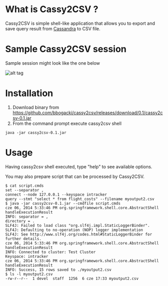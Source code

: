 # What is Cassy2CSV ?

Cassy2CSV is simple shell-like application that allows you to export and save query result from [Cassandra](https://github.com/apache/cassandra) to CSV file.

# Sample Cassy2CSV session

Sample session might look like the one below

![alt tag](https://s3-eu-west-1.amazonaws.com/bidlab-public/cassy2csv/cassy2csv_session.png)

# Installation

1. Download binary from https://github.com/bbogacki/cassy2csv/releases/download/0.1/cassy2csv-0.1.jar
2. From the command prompt execute cassy2csv shell
```
java -jar cassy2csv-0.1.jar
```

# Usage

Having cassy2csv shell executed, type "help" to see available options. 

You may also prepare script that can be processed by Cassy2CSV.

```
$ cat script.cmds
set --separator ,
connect --node 127.0.0.1 --keyspace intracker
query --stmt "select * from flight_costs" --filename myoutput2.csv
$ java -jar cassy2csv-0.1.jar --cmdfile script.cmds
cze 06, 2014 5:33:46 PM org.springframework.shell.core.AbstractShell handleExecutionResult
INFO: separator = ,
directory = .
SLF4J: Failed to load class "org.slf4j.impl.StaticLoggerBinder".
SLF4J: Defaulting to no-operation (NOP) logger implementation
SLF4J: See http://www.slf4j.org/codes.html#StaticLoggerBinder for further details.
cze 06, 2014 5:33:46 PM org.springframework.shell.core.AbstractShell handleExecutionResult
INFO: Connected to cluster: Test Cluster
Keyspace: intracker
cze 06, 2014 5:33:46 PM org.springframework.shell.core.AbstractShell handleExecutionResult
INFO: Success, 15 rows saved to ./myoutput2.csv
$ ls -l myoutput2.csv 
-rw-r--r--  1 devel  staff  1256  6 cze 17:33 myoutput2.csv
```

